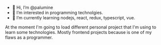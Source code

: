 - 👋 Hi, I’m @palumine
- 👀 I’m interested in programming technolgies.
- 🌱 I’m currently learning nodejs, react, redux, typescript, vue.

At the moment I'm going to load different personal project that I'm using to learn some technologies.
Mostly frontend projects because is one of my flaws as a programmer.
